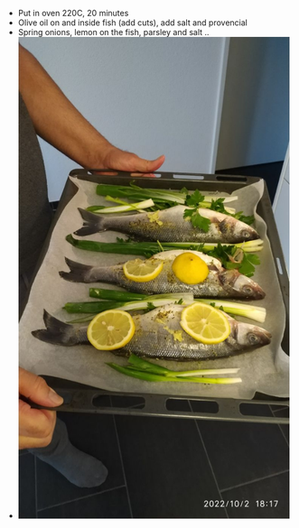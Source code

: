 - Put in oven 220C, 20 minutes
- Olive oil on and inside fish (add cuts), add salt and provencial
- Spring onions, lemon on the fish, parsley and salt ..
- ![photo_2022-11-26 21.21.17.jpeg](../assets/photo_2022-11-26_21.21.17_1669494386476_0.jpeg)